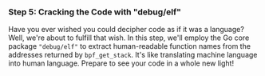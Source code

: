 ### Step 5: Cracking the Code with "debug/elf"
Have you ever wished you could decipher code as if it was a language? Well, we're about to fulfill that wish. In this step, we'll employ the Go core package `"debug/elf"` to extract human-readable function names from the addresses returned by `bpf_get_stack`. It's like translating machine language into human language. Prepare to see your code in a whole new light!
